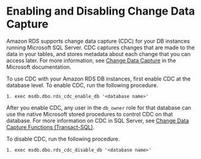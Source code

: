# Enabling and Disabling Change Data Capture<a name="Appendix.SQLServer.CommonDBATasks.CDC"></a>

Amazon RDS supports change data capture \(CDC\) for your DB instances running Microsoft SQL Server\. CDC captures changes that are made to the data in your tables, and stores metadata about each change that you can access later\. For more information, see [Change Data Capture](https://docs.microsoft.com/en-us/sql/relational-databases/track-changes/track-data-changes-sql-server#Capture) in the Microsoft documentation\. 

To use CDC with your Amazon RDS DB instances, first enable CDC at the database level\. To enable CDC, run the following procedure\. 

```
1. exec msdb.dbo.rds_cdc_enable_db '<database name>'
```

After you enable CDC, any user in the `db_owner` role for that database can use the native Microsoft stored procedures to control CDC on that database\. For more information on CDC in SQL Server, see [Change Data Capture Functions \(Transact\-SQL\)](https://docs.microsoft.com/en-us/sql/relational-databases/system-functions/change-data-capture-functions-transact-sql)\.

 To disable CDC, run the following procedure\. 

```
1. exec msdb.dbo.rds_cdc_disable_db '<database name>'
```